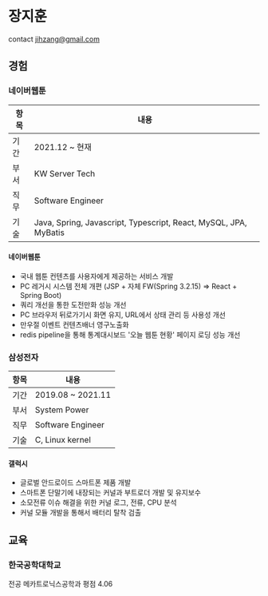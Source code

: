 # 장지훈
contact jihzang@gmail.com

## 경험
### 네이버웹툰
| 항목 | 내용 |
|------|------|
| 기간 | 2021.12 ~ 현재 |
| 부서 | KW Server Tech |
| 직무 | Software Engineer |
| 기술 | Java, Spring, Javascript, Typescript, React, MySQL, JPA, MyBatis |

#### 네이버웹툰
- 국내 웹툰 컨텐츠를 사용자에게 제공하는 서비스 개발
- PC 레거시 시스템 전체 개편 (JSP + 자체 FW(Spring 3.2.15) => React + Spring Boot)
- 쿼리 개선을 통한 도전만화 성능 개선
- PC 브라우저 뒤로가기시 화면 유지, URL에서 상태 관리 등 사용성 개선
- 만우절 이벤트 컨텐츠배너 영구노출화
- redis pipeline을 통해 통계대시보드 '오늘 웹툰 현황' 페이지 로딩 성능 개선

### 삼성전자
| 항목 | 내용 |
|------|------|
| 기간 | 2019.08 ~ 2021.11 |
| 부서 | System Power |
| 직무 | Software Engineer |
| 기술 | C, Linux kernel |

#### 갤럭시
- 글로벌 안드로이드 스마트폰 제품 개발
- 스마트폰 단말기에 내장되는 커널과 부트로더 개발 및 유지보수
- 소모전류 이슈 해결을 위한 커널 로그, 전류, CPU 분석
- 커널 모듈 개발을 통해서 배터리 탈착 검출


## 교육

### 한국공학대학교
전공 메카트로닉스공학과
평점 4.06
